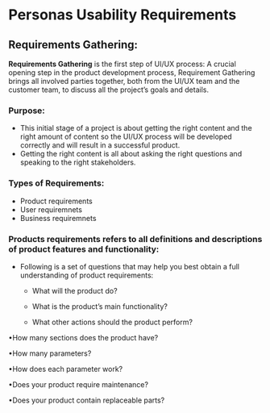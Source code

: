 # Personas Usability Requirements

## Requirements Gathering:
**Requirements Gathering** is the first step of UI/UX process: A crucial opening step in the product development process, Requirement Gathering brings all involved parties together, both from the UI/UX team and the customer team, to discuss all the project’s goals and details.

### Purpose:
- This initial stage of a project is about getting the right content and the right amount of content so the UI/UX process will be developed correctly and will result in a successful product. 
- Getting the right content is all about asking the right questions and speaking to the right stakeholders.

### Types of Requirements:
- Product requirements
- User requiremnets
- Business requiremnets

### Products requirements refers to all definitions and descriptions of product features and functionality:
- Following is a set of questions that may help you best obtain a full understanding of product requirements:
	- What will the product do? 
	
	- What is the product’s main functionality? 

	- What other actions should the product perform? 

•How many sections does the product have? 

•How many parameters? 

•How does each parameter work? 

•Does your product require maintenance? 

•Does your product contain replaceable parts? 


